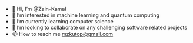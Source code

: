 - 👋 Hi, I’m @Zain-Kamal
- 👀 I’m interested in machine learning and quantum computing
- 🌱 I’m currently learning computer science
- 💞️ I’m looking to collaborate on any challenging software related projects
- 📫 How to reach me mzkutop@gmail.com

<!---
Zain-Kamal/Zain-Kamal is a ✨ special ✨ repository because its `README.md` (this file) appears on your GitHub profile.
You can click the Preview link to take a look at your changes.
--->
